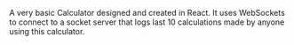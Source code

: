 A very basic Calculator designed and created in React. It uses WebSockets to connect to a socket server that logs last 10 calculations made by anyone using this calculator.